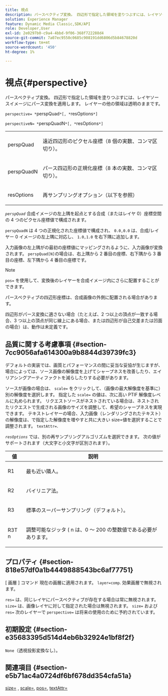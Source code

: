 ```yaml
---
title: 視点
description: パースペクティブ変換。 四辺形で指定した領域を塗りつぶすには、レイヤソースイメージにパース変換を適用します。 レイヤーの他の領域は透明のままです。
solution: Experience Manager
feature: Dynamic Media Classic,SDK/API
role: Developer,User
exl-id: 2e0297b0-c9a4-4bbd-9f06-368f722288d4
source-git-commit: 7a07ec9550c0685c908191dd6806d5b84678820d
workflow-type: tm+mt
source-wordcount: '450'
ht-degree: 1%

---
```


# 視点{#perspective}

パースペクティブ変換。 四辺形で指定した領域を塗りつぶすには、レイヤソースイメージにパース変換を適用します。 レイヤーの他の領域は透明のままです。

`perspective= *`perspQuad`*[, *`resOptions`*]`

`perspectiveN= *`perspQuadN`*[, *`resOptions`*]`

<table id="simpletable_4BD38BBF53964F7D97B9E58914C97B3F"> 
 <tr class="strow"> 
  <td class="stentry"> <p><span class="varname"> perspQuad</span> </p></td> 
  <td class="stentry"> <p>遠近四辺形のピクセル座標（8 個の実数、コンマ区切り）。 </p></td> 
 </tr> 
 <tr class="strow"> 
  <td class="stentry"> <p><span class="varname"> perspQuadN</span> </p></td> 
  <td class="stentry"> <p>パース四辺形の正規化座標（8 本の実数、コンマ区切り）。 </p></td> 
 </tr> 
 <tr class="strow"> 
  <td class="stentry"> <p><span class="varname"> resOptions</span> </p></td> 
  <td class="stentry"> <p>再サンプリングオプション（以下を参照） </p></td> 
 </tr> 
</table>

*`perspQuad`* 合成イメージの左上隅を起点とする合成（またはレイヤ 0）座標空間の 4 つのピクセル座標値で構成されます。

`perspQuadN` は 4 つの正規化された座標値で構成され、 `0.0,0.0` は、合成/レイヤー 0 イメージの左上隅に対応し、 `1.0,1.0` を右下隅に追加します。

入力画像の左上隅がの最初の座標値にマッピングされるように、入力画像が変換されます。 `perspQuad[N]`の場合は、右上隅から 2 番目の座標、右下隅から 3 番目の座標、左下隅から 4 番目の座標です。

>[!NOTE]
>
>`pos=` を使用して、変換後のレイヤーを合成イメージ内にさらに配置することができます。

パースペクティブの四辺形座標は、合成画像の外側に配置される場合があります。

四辺形がパース変換に適さない場合（たとえば、2 つ以上の頂点が一致する場合、3 つ以上の頂点が同じ線上にある場合、または四辺形が自己交差または凹面の場合）は、動作は未定義です。

## 品質に関する考慮事項 {#section-7cc9056afa614300a9b8844d39739fc3}

デフォルトの実装では、画質とパフォーマンスの間に妥当な妥協が生じますが、場合によっては、ソース画像の解像度を上げてシャープネスを改善したり、エイリアシングアーティファクトを減らしたりする必要があります。

ソースが画像の場合は、 `scale=` をクリックして、（画像の最大解像度を基準に）別の解像度を選択します。 指定した `scale=` の値は、次に高い PTIF 解像度レベルに丸められます。 リクエストソースがネストされている場合は、ネストされたリクエストで生成される画像のサイズを調整して、希望のシャープネスを実現できます。 テキストレイヤーの場合、入力画像（レンダリングされたテキスト）の解像度は、で指定した解像度を増やすと共に大きい size=値を選択することで調整されます。 `textAttr=`.

*`resOptions`* では、別の再サンプリングアルゴリズムを選択できます。 次の値がサポートされます（大文字と小文字が区別されます）。

<table id="table_0F20007986324E228096888ED37219C0"> 
 <thead> 
  <tr> 
   <th class="entry"> <b> 値</b> </th> 
   <th class="entry"> <b> 説明</b> </th> 
  </tr> 
 </thead>
 <tbody> 
  <tr> 
   <td> <p> <span class="codeph"> R1</span> </p> </td> 
   <td> <p> 最も近い隣人。 </p> </td> 
  </tr> 
  <tr> 
   <td> <p> <span class="codeph"> R2</span> </p> </td> 
   <td> <p> バイリニア法。 </p> </td> 
  </tr> 
  <tr> 
   <td> <p> <span class="codeph"> R3</span> </p> </td> 
   <td> <p> 標準のスーパーサンプリング（デフォルト）。 </p> </td> 
  </tr> 
  <tr> 
   <td> <p> <span class="codeph">R3T<span class="varname"> n</span></span> </p> </td> 
   <td> <p> 調整可能なジッタ (<span class="varname"> n</span> は、0 ～ 200 の整数値である必要があります。 </p> </td> 
  </tr> 
 </tbody> 
</table>

## プロパティ {#section-818e57df0a1b4449888543bc6af77751}

[ 画層 ] コマンド 現在の画層に適用されます。 `layer=comp`. 効果画層で無視されます。

`res=` は、同じレイヤにパースペクティブが存在する場合は常に無視されます。 `size=` は、画像レイヤに対して指定された場合は無視されます。 `size=` および `res=` 次のレイヤーで `perspective=` は将来の使用のために予約されています。

## 初期設定 {#section-e35683395d514d4eb6b32924e1bf8f2f}

`None`（透視投影変換なし）。

## 関連項目 {#section-e5b71ac4a0724df6bf678dd354cfa51a}

[size=](../../../../../is-api/http-ref/image-serving-api-ref/c-http-protocol-reference/c-data-types/r-size.md#reference-04d383f32c7b4003bed9978cb854747b) , [scale=](../../../../../is-api/http-ref/image-serving-api-ref/c-http-protocol-reference/c-command-reference/r-is-http-scale.md#reference-098c30cea1764f189e6f7c7e400cc065), [pos=](../../../../../is-api/http-ref/image-serving-api-ref/c-http-protocol-reference/c-command-reference/r-pos.md#reference-65de948f4b404f1182b22119ca332143), [textAttr=](../../../../../is-api/http-ref/image-serving-api-ref/c-http-protocol-reference/c-command-reference/r-textattr.md#reference-ff00484fa3244286abeff34911f7ec0d)
